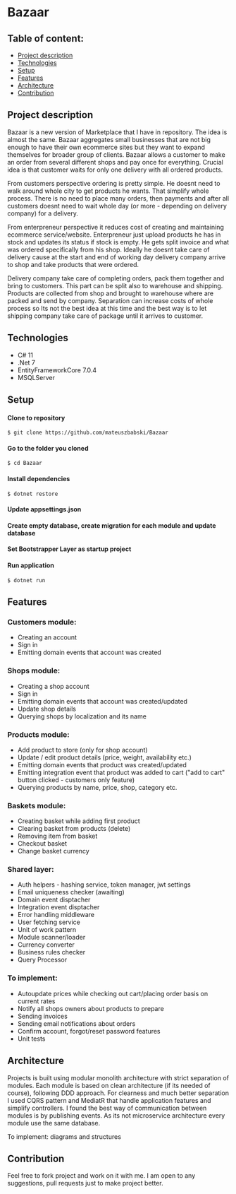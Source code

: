 # Bazaar

## Table of content:

* [Project description](#project-description)
* [Technologies](#technologies)
* [Setup](#setup)
* [Features](#features)
* [Architecture](#architecture)
* [Contribution](#contribution)


## Project description

Bazaar is a new version of Marketplace that I have in repository. The idea is almost the same. Bazaar aggregates small businesses that are not big enough to have their own ecommerce sites but they want to expand themselves for broader group of clients. Bazaar allows a customer to make an order from several different shops and pay once for everything. Crucial idea is that customer waits for only one delivery with all ordered products. 

From customers perspective ordering is pretty simple. He doesnt need to walk around whole city to get products he wants. That simplify whole process. There is no need to place many orders, then payments and after all customers doesnt need to wait whole day (or more - depending on delivery company) for a delivery. 

From enterpreneur perspective it reduces cost of creating and maintaining ecommerce service/website. Enterpreneur just upload products he has in stock and updates its status if stock is empty. He gets split invoice and what was ordered specifically from his shop. Ideally he doesnt take care of delivery cause at the start and end of working day delivery company arrive to shop and take products that were ordered. 

Delivery company take care of completing orders, pack them together and bring to customers. This part can be split also to warehouse and shipping. Products are collected from shop and brought to warehouse where are packed and send by company. Separation can increase costs of whole process so Its not the best idea at this time and the best way is to let shipping company take care of package until it arrives to customer.

## Technologies

- C# 11
- .Net 7
- EntityFrameworkCore 7.0.4
- MSQLServer

## Setup

#### Clone to repository
```
$ git clone https://github.com/mateuszbabski/Bazaar
```

#### Go to the folder you cloned
```
$ cd Bazaar
```

#### Install dependencies
```
$ dotnet restore
```

#### Update appsettings.json 

#### Create empty database, create migration for each module and update database

#### Set Bootstrapper Layer as startup project

#### Run application
```
$ dotnet run
```

## Features

### Customers module:
- Creating an account
- Sign in
- Emitting domain events that account was created

### Shops module:
- Creating a shop account
- Sign in
- Emitting domain events that account was created/updated
- Update shop details
- Querying shops by localization and its name

### Products module:
- Add product to store (only for shop account)
- Update / edit product details (price, weight, availability etc.)
- Emitting domain events that product was created/updated
- Emitting integration event that product was added to cart ("add to cart" button clicked - customers only feature)
- Querying products by name, price, shop, category etc.

### Baskets module:
- Creating basket while adding first product
- Clearing basket from products (delete)
- Removing item from basket
- Checkout basket
- Change basket currency

### Shared layer:
- Auth helpers - hashing service, token manager, jwt settings
- Email uniqueness checker (awaiting)
- Domain event disptacher
- Integration event disptacher 
- Error handling middleware
- User fetching service
- Unit of work pattern
- Module scanner/loader
- Currency converter
- Business rules checker
- Query Processor

### To implement:
- Autoupdate prices while checking out cart/placing order basis on current rates
- Notify all shops owners about products to prepare
- Sending invoices
- Sending email notifications about orders
- Confirm account, forgot/reset password features
- Unit tests

## Architecture

Projects is built using modular monolith architecture with strict separation of modules. Each module is based on clean architecture (if its needed of course), following DDD approach. For clearness and much better separation I used CQRS pattern and MediatR that handle application features and simplify controllers. I found the best way of communication between modules is by publishing events. As its not microservice architecture every module use the same database. 

To implement: diagrams and structures

## Contribution

Feel free to fork project and work on it with me. I am open to any suggestions, pull requests just to make project better.
